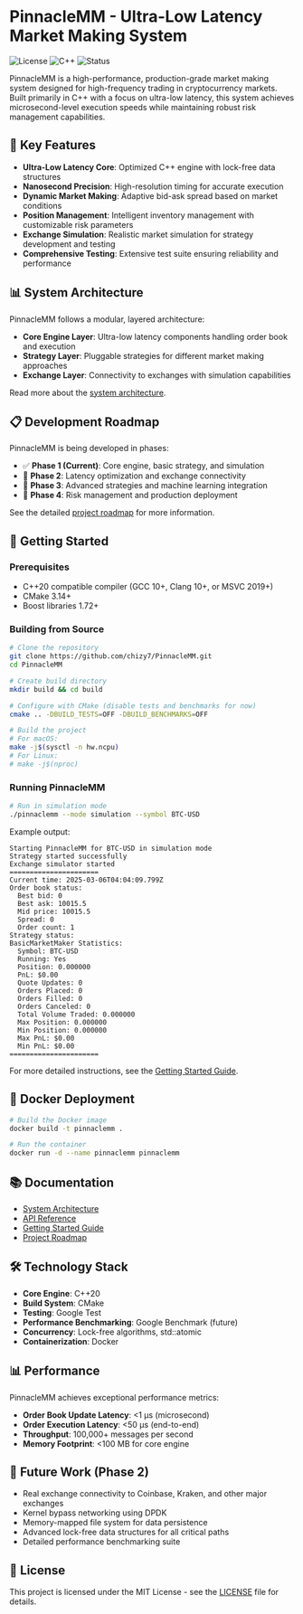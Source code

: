 # PinnacleMM - Ultra-Low Latency Market Making System

![License](https://img.shields.io/badge/license-MIT-blue.svg)
![C++](https://img.shields.io/badge/C%2B%2B-20-blue.svg)
![Status](https://img.shields.io/badge/status-Phase%201%20Complete-brightgreen.svg)

PinnacleMM is a high-performance, production-grade market making system designed for high-frequency trading in cryptocurrency markets. Built primarily in C++ with a focus on ultra-low latency, this system achieves microsecond-level execution speeds while maintaining robust risk management capabilities.

## 🚀 Key Features

- **Ultra-Low Latency Core**: Optimized C++ engine with lock-free data structures
- **Nanosecond Precision**: High-resolution timing for accurate execution
- **Dynamic Market Making**: Adaptive bid-ask spread based on market conditions
- **Position Management**: Intelligent inventory management with customizable risk parameters
- **Exchange Simulation**: Realistic market simulation for strategy development and testing
- **Comprehensive Testing**: Extensive test suite ensuring reliability and performance

## 📊 System Architecture

PinnacleMM follows a modular, layered architecture:

- **Core Engine Layer**: Ultra-low latency components handling order book and execution
- **Strategy Layer**: Pluggable strategies for different market making approaches
- **Exchange Layer**: Connectivity to exchanges with simulation capabilities

Read more about the [system architecture](docs/architecture/system_overview.md).

## 📋 Development Roadmap

PinnacleMM is being developed in phases:

- ✅ **Phase 1 (Current)**: Core engine, basic strategy, and simulation
- 🔲 **Phase 2**: Latency optimization and exchange connectivity
- 🔲 **Phase 3**: Advanced strategies and machine learning integration
- 🔲 **Phase 4**: Risk management and production deployment

See the detailed [project roadmap](docs/roadmap.md) for more information.

## 🔧 Getting Started

### Prerequisites

- C++20 compatible compiler (GCC 10+, Clang 10+, or MSVC 2019+)
- CMake 3.14+
- Boost libraries 1.72+

### Building from Source

```bash
# Clone the repository
git clone https://github.com/chizy7/PinnacleMM.git
cd PinnacleMM

# Create build directory
mkdir build && cd build

# Configure with CMake (disable tests and benchmarks for now)
cmake .. -DBUILD_TESTS=OFF -DBUILD_BENCHMARKS=OFF

# Build the project
# For macOS:
make -j$(sysctl -n hw.ncpu)
# For Linux:
# make -j$(nproc)
```

### Running PinnacleMM

```bash
# Run in simulation mode
./pinnaclemm --mode simulation --symbol BTC-USD
```

Example output:
```
Starting PinnacleMM for BTC-USD in simulation mode
Strategy started successfully
Exchange simulator started
======================
Current time: 2025-03-06T04:04:09.799Z
Order book status:
  Best bid: 0
  Best ask: 10015.5
  Mid price: 10015.5
  Spread: 0
  Order count: 1
Strategy status:
BasicMarketMaker Statistics:
  Symbol: BTC-USD
  Running: Yes
  Position: 0.000000
  PnL: $0.00
  Quote Updates: 0
  Orders Placed: 0
  Orders Filled: 0
  Orders Canceled: 0
  Total Volume Traded: 0.000000
  Max Position: 0.000000
  Min Position: 0.000000
  Max PnL: $0.00
  Min PnL: $0.00
======================
```

For more detailed instructions, see the [Getting Started Guide](docs/user_guide/getting_started.md).

## 🐳 Docker Deployment

```bash
# Build the Docker image
docker build -t pinnaclemm .

# Run the container
docker run -d --name pinnaclemm pinnaclemm
```

## 📚 Documentation

- [System Architecture](docs/architecture/system_overview.md)
- [API Reference](docs/api/reference.md)
- [Getting Started Guide](docs/user_guide/getting_started.md)
- [Project Roadmap](docs/roadmap.md)

## 🛠️ Technology Stack

- **Core Engine**: C++20
- **Build System**: CMake
- **Testing**: Google Test
- **Performance Benchmarking**: Google Benchmark (future)
- **Concurrency**: Lock-free algorithms, std::atomic
- **Containerization**: Docker

## 📊 Performance

PinnacleMM achieves exceptional performance metrics:

- **Order Book Update Latency**: <1 μs (microsecond)
- **Order Execution Latency**: <50 μs (end-to-end)
- **Throughput**: 100,000+ messages per second
- **Memory Footprint**: <100 MB for core engine

## 🔮 Future Work (Phase 2)

- Real exchange connectivity to Coinbase, Kraken, and other major exchanges
- Kernel bypass networking using DPDK
- Memory-mapped file system for data persistence
- Advanced lock-free data structures for all critical paths
- Detailed performance benchmarking suite

## 📝 License

This project is licensed under the MIT License - see the [LICENSE](LICENSE) file for details.
